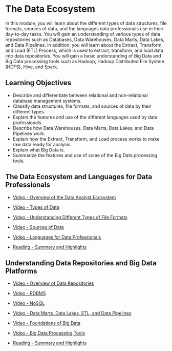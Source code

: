 # The Data Ecosystem

In this module, you will learn about the different types of data structures, file formats, sources of data, and the languages data professionals use in their day-to-day tasks. You will gain an understanding of various types of data repositories such as Databases, Data Warehouses, Data Marts, Data Lakes, and Data Pipelines. In addition, you will learn about the Extract, Transform, and Load (ETL) Process, which is used to extract, transform, and load data into data repositories. You will gain a basic understanding of Big Data and Big Data processing tools such as Hadoop, Hadoop Distributed File System (HDFS), Hive, and Spark.

## Learning Objectives

- Describe and differentiate between relational and non-relational database management systems.
- Classify data structures, file formats, and sources of data by their different types.
- Explain the features and use of the different languages used by data professionals.
- Describe how Data Warehouses, Data Marts, Data Lakes, and Data Pipelines work.
- Explain how the Extract, Transform, and Load process works to make raw data ready for analysis.
- Explain what Big Data is.
- Summarize the features and use of some of the Big Data processing tools.

## The Data Ecosystem and Languages for Data Professionals

- [Video - Overview of the Data Analyst Ecosystem](https://www.coursera.org/learn/introduction-to-data-analytics/lecture/h08bm/overview-of-the-data-analyst-ecosystem)

- [Video - Types of Data](https://www.coursera.org/learn/introduction-to-data-analytics/lecture/ePgdX/types-of-data)

- [Video - Understanding Different Types of File Formats](https://www.coursera.org/learn/introduction-to-data-analytics/lecture/g5Sk6/understanding-different-types-of-file-formats)

- [Video - Sources of Data](https://www.coursera.org/learn/introduction-to-data-analytics/lecture/07mWl/sources-of-data)

- [Video - Languages for Data Professionals](https://www.coursera.org/learn/introduction-to-data-analytics/lecture/QjQ4O/languages-for-data-professionals)

- [Reading - Summary and Highlights](https://www.coursera.org/learn/introduction-to-data-analytics/supplement/AMkcX/summary-and-highlights)

## Understanding Data Repositories and Big Data Platforms

- [Video - Overview of Data Repositories](https://www.coursera.org/learn/introduction-to-data-analytics/lecture/vMzJz/overview-of-data-repositories)

- [Video - RDBMS](https://www.coursera.org/learn/introduction-to-data-analytics/lecture/DKP9h/rdbms)

- [Video - NoSQL](https://www.coursera.org/learn/introduction-to-data-analytics/lecture/D7wgO/nosql)

- [Video - Data Marts, Data Lakes, ETL, and Data Pipelines](https://www.coursera.org/learn/introduction-to-data-analytics/lecture/CHRmL/data-marts-data-lakes-etl-and-data-pipelines)

- [Video - Foundations of Big Data](https://www.coursera.org/learn/introduction-to-data-analytics/lecture/9S21K/foundations-of-big-data)

- [Video - Big Data Processing Tools](https://www.coursera.org/learn/introduction-to-data-analytics/lecture/2SBoF/big-data-processing-tools)

- [Reading - Summary and Highlights](https://www.coursera.org/learn/introduction-to-data-analytics/supplement/ZbD5P/summary-and-highlights)